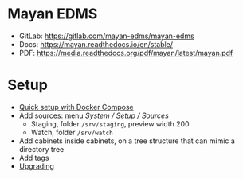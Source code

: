 # Mayan EDMS

-   GitLab: https://gitlab.com/mayan-edms/mayan-edms
-   Docs: https://mayan.readthedocs.io/en/stable/
-   PDF: https://media.readthedocs.org/pdf/mayan/latest/mayan.pdf

# Setup

-   [Quick setup with Docker Compose](https://mayan.readthedocs.io/en/stable/topics/docker.html#using-docker-compose)
-   Add sources: menu _System / Setup / Sources_
    -   Staging, folder `/srv/staging`, preview width 200
    -   Watch, folder `/srv/watch`
-   Add cabinets inside cabinets, on a tree structure that can mimic a directory tree
-   Add tags
-   [Upgrading](https://mayan.readthedocs.io/en/stable/topics/docker.html#upgrading)
